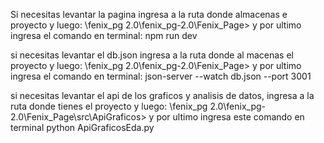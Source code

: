 Si necesitas levantar la pagina ingresa a la ruta donde almacenas e proyecto y luego:
\fenix_pg 2.0\fenix_pg-2.0\Fenix_Page>
y por ultimo ingresa el comando en terminal: 
npm run dev


si necesitas levantar el db.json ingresa a la ruta donde al macenas el proyecto y luego:
\fenix_pg 2.0\fenix_pg-2.0\Fenix_Page>
y por ultimo ingresa el comando en terminal:
json-server --watch db.json --port 3001


si necesitas levantar el api de los graficos y analisis de datos, ingresa a la ruta donde tienes el proyecto y luego:
\fenix_pg 2.0\fenix_pg-2.0\Fenix_Page\src\ApiGraficos> 
y por ultimo ingresa este comando en terminal
python ApiGraficosEda.py 
